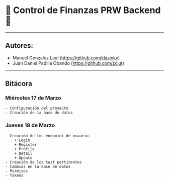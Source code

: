 # :money_with_wings: Control de Finanzas PRW Backend :money_with_wings:

---
## Autores:
- Manuel Gonzalez Leal (https://github.com/klasinky)
- Juan Daniel Padilla Obando (https://github.com/zclut)
---

## Bitácora

### Miércoles 17 de Marzo
    
    - Configuración del proyecto
    - Creación de la base de datos
    
### Jueves 18 de Marzo

    - Creación de los endpoint de usuario
        + Login
        + Register
        + Profile
        + Detail
        + Update
    - Creación de los test pertinentes
    - Cambios en la base de datos
    - Permisos
    - Tokens



